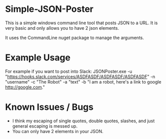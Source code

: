 # Simple-JSON-Poster
This is a simple windows command line tool that posts JSON to a URL.  It is very basic and only allows you to have 2 json elements.

It uses the CommandLine nuget package to manage the arguments.

Example Usage
=============
For example if you want to post into Slack:
JSONPoster.exe -u "https://hooks.slack.com/services/ASDFASDF/ASDFASDF/ASDFASDF" -n "username" -c "The Robot" -a "text" -b "I am a robot, here's a link to google <http://google.com>."

Known Issues / Bugs
=====================
- I think my escaping of single quotes, double quotes, slashes, and just general escaping is messed up.
- You can only have 2 elements in your JSON.
